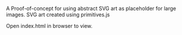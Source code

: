 A Proof-of-concept for using abstract SVG art as placeholder for large images. SVG art created using primitives.js

Open index.html in browser to view.
